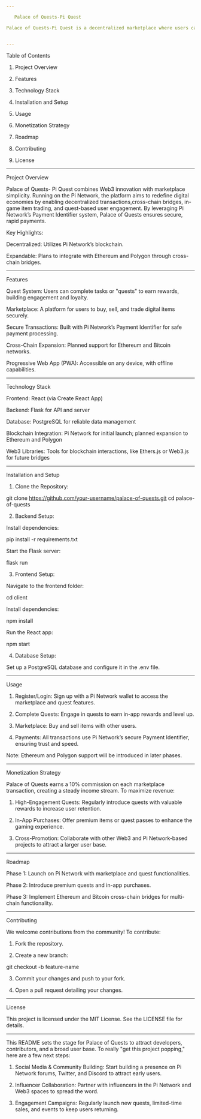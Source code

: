 ```yaml
---

   Palace of Quests-Pi Quest 

Palace of Quests-Pi Quest is a decentralized marketplace where users can complete quests, buy and sell digital items, and earn rewards—all on the Pi Network. This Web3-powered platform is designed for secure, cross-chain transactions, and it will soon expand to support Ethereum and Polygon networks for seamless multi-chain functionality.


---
```


Table of Contents

1. Project Overview


2. Features


3. Technology Stack


4. Installation and Setup


5. Usage


6. Monetization Strategy


7. Roadmap


8. Contributing


9. License




---

Project Overview

Palace of Quests- Pi Quest combines Web3 innovation with marketplace simplicity. Running on the Pi Network, the platform aims to redefine digital economies by enabling decentralized transactions,cross-chain bridges, in-game item trading, and quest-based user engagement. By leveraging Pi Network’s Payment Identifier system, Palace of Quests ensures secure, rapid payments.

Key Highlights:

Decentralized: Utilizes Pi Network’s blockchain.

Expandable: Plans to integrate with Ethereum and Polygon through cross-chain bridges.



---

Features

Quest System: Users can complete tasks or "quests" to earn rewards, building engagement and loyalty.

Marketplace: A platform for users to buy, sell, and trade digital items securely.

Secure Transactions: Built with Pi Network’s Payment Identifier for safe payment processing.

Cross-Chain Expansion: Planned support for Ethereum and Bitcoin networks.

Progressive Web App (PWA): Accessible on any device, with offline capabilities.



---

Technology Stack

Frontend: React (via Create React App)

Backend: Flask for API and server

Database: PostgreSQL for reliable data management

Blockchain Integration: Pi Network for initial launch; planned expansion to Ethereum and Polygon

Web3 Libraries: Tools for blockchain interactions, like Ethers.js or Web3.js for future bridges



---

Installation and Setup

1. Clone the Repository:

git clone https://github.com/your-username/palace-of-quests.git
cd palace-of-quests


2. Backend Setup:

Install dependencies:

pip install -r requirements.txt

Start the Flask server:

flask run



3. Frontend Setup:

Navigate to the frontend folder:

cd client

Install dependencies:

npm install

Run the React app:

npm start



4. Database Setup:

Set up a PostgreSQL database and configure it in the .env file.





---

Usage

1. Register/Login: Sign up with a Pi Network wallet to access the marketplace and quest features.


2. Complete Quests: Engage in quests to earn in-app rewards and level up.


3. Marketplace: Buy and sell items with other users.


4. Payments: All transactions use Pi Network’s secure Payment Identifier, ensuring trust and speed.



Note: Ethereum and Polygon support will be introduced in later phases.


---

Monetization Strategy

Palace of Quests earns a 10% commission on each marketplace transaction, creating a steady income stream. To maximize revenue:

1. High-Engagement Quests: Regularly introduce quests with valuable rewards to increase user retention.


2. In-App Purchases: Offer premium items or quest passes to enhance the gaming experience.


3. Cross-Promotion: Collaborate with other Web3 and Pi Network-based projects to attract a larger user base.




---

Roadmap

Phase 1: Launch on Pi Network with marketplace and quest functionalities.

Phase 2: Introduce premium quests and in-app purchases.

Phase 3: Implement Ethereum and Bitcoin cross-chain bridges for multi-chain functionality.



---

Contributing

We welcome contributions from the community! To contribute:

1. Fork the repository.


2. Create a new branch:

git checkout -b feature-name


3. Commit your changes and push to your fork.


4. Open a pull request detailing your changes.




---

License

This project is licensed under the MIT License. See the LICENSE file for details.


---

This README sets the stage for Palace of Quests to attract developers, contributors, and a broad user base. To really "get this project popping," here are a few next steps:

1. Social Media & Community Building: Start building a presence on Pi Network forums, Twitter, and Discord to attract early users.


2. Influencer Collaboration: Partner with influencers in the Pi Network and Web3 spaces to spread the word.


3. Engagement Campaigns: Regularly launch new quests, limited-time sales, and events to keep users returning.
